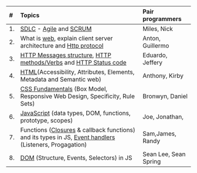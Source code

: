 | #  | Topics | Pair programmers             |
|:---|:-------|:-----------------------------|
| 1.   | [SDLC](https://www.tutorialspoint.com/sdlc/index.htm) - [Agile](https://agilemanifesto.org/) and [SCRUM](https://www.scrum.org/resources/what-is-scrum)       |  Miles, Nick                 |
| 2.   |What is [web](https://developer.mozilla.org/en-US/docs/Learn/Getting_started_with_the_web/The_web_and_web_standards#http), explain client server architecture and [Http protocol](https://developer.mozilla.org/en-US/docs/Web/HTTP/Overview)         |  Anton, Guillermo   |
| 3.   | [HTTP Messages structure](https://developer.mozilla.org/en-US/docs/Web/HTTP/Messages), [HTTP methods/Verbs](https://developer.mozilla.org/en-US/docs/Web/HTTP/Methods) and [HTTP Status code](https://developer.mozilla.org/en-US/docs/Web/HTTP/Status)       |  Eduardo, Jeffery   |
| 4.   | [HTML](https://developer.mozilla.org/en-US/docs/Web/HTML)(Accessibility, Attributes, Elements, Metadata and Semantic web)       |  Anthony, Kirby   |
| 5.   | [CSS Fundamentals](https://developer.mozilla.org/en-US/docs/Web/CSS) (Box Model, Responsive Web Design, Specificity, Rule Sets)       |  Bronwyn, Daniel   |
| 6.   | [JavaScript](https://developer.mozilla.org/en-US/docs/Web/JavaScript) (data types, DOM, functions, prototype, scopes)       |  Joe, Jonathan,   |
| 7.   | Functions ([Closures](https://developer.mozilla.org/en-US/docs/Web/JavaScript/Closures) & callback functions) and its types in JS, [Event handlers](https://developer.mozilla.org/en-US/docs/Learn/JavaScript/Building_blocks/Events) (Listeners, Progagation)       |  Sam,James, Randy   |
| 8.   |  [DOM](https://developer.mozilla.org/en-US/docs/Learn/JavaScript/Client-side_web_APIs/Manipulating_documents) (Structure, Events, Selectors) in JS     |  Sean Lee, Sean Spring   |








